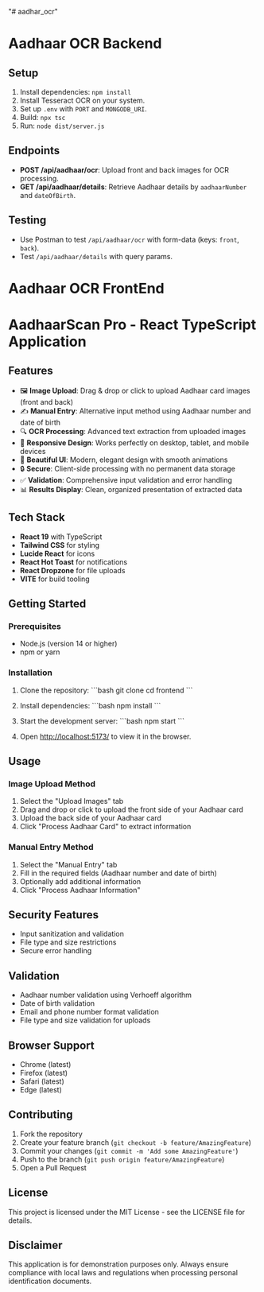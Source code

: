 "# aadhar_ocr" 


# Aadhaar OCR Backend

## Setup
1. Install dependencies: `npm install`
2. Install Tesseract OCR on your system.
3. Set up `.env` with `PORT` and `MONGODB_URI`.
4. Build: `npx tsc`
5. Run: `node dist/server.js`

## Endpoints
- **POST /api/aadhaar/ocr**: Upload front and back images for OCR processing.
- **GET /api/aadhaar/details**: Retrieve Aadhaar details by `aadhaarNumber` and `dateOfBirth`.

## Testing
- Use Postman to test `/api/aadhaar/ocr` with form-data (keys: `front`, `back`).
- Test `/api/aadhaar/details` with query params.











# Aadhaar OCR FrontEnd

# AadhaarScan Pro -  React TypeScript Application


## Features

- 🖼️ **Image Upload**: Drag & drop or click to upload Aadhaar card images (front and back)
- ✍️ **Manual Entry**: Alternative input method using Aadhaar number and date of birth
- 🔍 **OCR Processing**: Advanced text extraction from uploaded images
- 📱 **Responsive Design**: Works perfectly on desktop, tablet, and mobile devices
- 🎨 **Beautiful UI**: Modern, elegant design with smooth animations
- 🔒 **Secure**: Client-side processing with no permanent data storage
- ✅ **Validation**: Comprehensive input validation and error handling
- 📊 **Results Display**: Clean, organized presentation of extracted data

## Tech Stack

- **React 19** with TypeScript
- **Tailwind CSS** for styling
- **Lucide React** for icons
- **React Hot Toast** for notifications
- **React Dropzone** for file uploads
- **VITE** for build tooling

## Getting Started

### Prerequisites

- Node.js (version 14 or higher)
- npm or yarn

### Installation

1. Clone the repository:
\`\`\`bash
git clone <repository-url>
cd frontend
\`\`\`

2. Install dependencies:
\`\`\`bash
npm install
\`\`\`

3. Start the development server:
\`\`\`bash
npm start
\`\`\`

4. Open [http://localhost:5173/](http://localhost:5173/) to view it in the browser.



## Usage

### Image Upload Method

1. Select the "Upload Images" tab
2. Drag and drop or click to upload the front side of your Aadhaar card
3. Upload the back side of your Aadhaar card
4. Click "Process Aadhaar Card" to extract information

### Manual Entry Method

1. Select the "Manual Entry" tab
2. Fill in the required fields (Aadhaar number and date of birth)
3. Optionally add additional information
4. Click "Process Aadhaar Information"

## Security Features

- Input sanitization and validation
- File type and size restrictions
- Secure error handling

## Validation

- Aadhaar number validation using Verhoeff algorithm
- Date of birth validation
- Email and phone number format validation
- File type and size validation for uploads

## Browser Support

- Chrome (latest)
- Firefox (latest)
- Safari (latest)
- Edge (latest)

## Contributing

1. Fork the repository
2. Create your feature branch (`git checkout -b feature/AmazingFeature`)
3. Commit your changes (`git commit -m 'Add some AmazingFeature'`)
4. Push to the branch (`git push origin feature/AmazingFeature`)
5. Open a Pull Request

## License

This project is licensed under the MIT License - see the LICENSE file for details.

## Disclaimer

This application is for demonstration purposes only. Always ensure compliance with local laws and regulations when processing personal identification documents.
